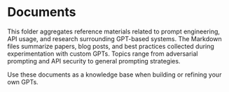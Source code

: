 # Documents

This folder aggregates reference materials related to prompt engineering, API usage, and research surrounding GPT-based systems. The Markdown files summarize papers, blog posts, and best practices collected during experimentation with custom GPTs. Topics range from adversarial prompting and API security to general prompting strategies.

Use these documents as a knowledge base when building or refining your own GPTs.
